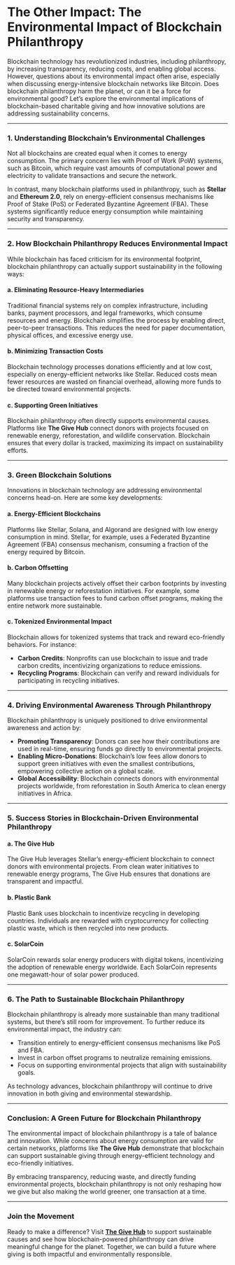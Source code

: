 # The Other Impact: The Environmental Impact of Blockchain Philanthropy

Blockchain technology has revolutionized industries, including philanthropy, by increasing transparency, reducing costs, and enabling global access. However, questions about its environmental impact often arise, especially when discussing energy-intensive blockchain networks like Bitcoin. Does blockchain philanthropy harm the planet, or can it be a force for environmental good? Let’s explore the environmental implications of blockchain-based charitable giving and how innovative solutions are addressing sustainability concerns.

---

### 1. **Understanding Blockchain’s Environmental Challenges**

Not all blockchains are created equal when it comes to energy consumption. The primary concern lies with Proof of Work (PoW) systems, such as Bitcoin, which require vast amounts of computational power and electricity to validate transactions and secure the network.

In contrast, many blockchain platforms used in philanthropy, such as **Stellar** and **Ethereum 2.0**, rely on energy-efficient consensus mechanisms like Proof of Stake (PoS) or Federated Byzantine Agreement (FBA). These systems significantly reduce energy consumption while maintaining security and transparency.

---

### 2. **How Blockchain Philanthropy Reduces Environmental Impact**

While blockchain has faced criticism for its environmental footprint, blockchain philanthropy can actually support sustainability in the following ways:

#### a. **Eliminating Resource-Heavy Intermediaries**
Traditional financial systems rely on complex infrastructure, including banks, payment processors, and legal frameworks, which consume resources and energy. Blockchain simplifies the process by enabling direct, peer-to-peer transactions. This reduces the need for paper documentation, physical offices, and excessive energy use.

#### b. **Minimizing Transaction Costs**
Blockchain technology processes donations efficiently and at low cost, especially on energy-efficient networks like Stellar. Reduced costs mean fewer resources are wasted on financial overhead, allowing more funds to be directed toward environmental projects.

#### c. **Supporting Green Initiatives**
Blockchain philanthropy often directly supports environmental causes. Platforms like **The Give Hub** connect donors with projects focused on renewable energy, reforestation, and wildlife conservation. Blockchain ensures that every dollar is tracked, maximizing its impact on sustainability efforts.

---

### 3. **Green Blockchain Solutions**

Innovations in blockchain technology are addressing environmental concerns head-on. Here are some key developments:

#### a. **Energy-Efficient Blockchains**
Platforms like Stellar, Solana, and Algorand are designed with low energy consumption in mind. Stellar, for example, uses a Federated Byzantine Agreement (FBA) consensus mechanism, consuming a fraction of the energy required by Bitcoin.

#### b. **Carbon Offsetting**
Many blockchain projects actively offset their carbon footprints by investing in renewable energy or reforestation initiatives. For example, some platforms use transaction fees to fund carbon offset programs, making the entire network more sustainable.

#### c. **Tokenized Environmental Impact**
Blockchain allows for tokenized systems that track and reward eco-friendly behaviors. For instance:
- **Carbon Credits**: Nonprofits can use blockchain to issue and trade carbon credits, incentivizing organizations to reduce emissions.
- **Recycling Programs**: Blockchain can verify and reward individuals for participating in recycling initiatives.

---

### 4. **Driving Environmental Awareness Through Philanthropy**

Blockchain philanthropy is uniquely positioned to drive environmental awareness and action by:
- **Promoting Transparency**: Donors can see how their contributions are used in real-time, ensuring funds go directly to environmental projects.
- **Enabling Micro-Donations**: Blockchain’s low fees allow donors to support green initiatives with even the smallest contributions, empowering collective action on a global scale.
- **Global Accessibility**: Blockchain connects donors with environmental projects worldwide, from reforestation in South America to clean energy initiatives in Africa.

---

### 5. **Success Stories in Blockchain-Driven Environmental Philanthropy**

#### a. **The Give Hub**
The Give Hub leverages Stellar’s energy-efficient blockchain to connect donors with environmental projects. From clean water initiatives to renewable energy programs, The Give Hub ensures that donations are transparent and impactful.

#### b. **Plastic Bank**
Plastic Bank uses blockchain to incentivize recycling in developing countries. Individuals are rewarded with cryptocurrency for collecting plastic waste, which is then recycled into new products.

#### c. **SolarCoin**
SolarCoin rewards solar energy producers with digital tokens, incentivizing the adoption of renewable energy worldwide. Each SolarCoin represents one megawatt-hour of solar power produced.

---

### 6. **The Path to Sustainable Blockchain Philanthropy**

Blockchain philanthropy is already more sustainable than many traditional systems, but there’s still room for improvement. To further reduce its environmental impact, the industry can:
- Transition entirely to energy-efficient consensus mechanisms like PoS and FBA.
- Invest in carbon offset programs to neutralize remaining emissions.
- Focus on supporting environmental projects that align with sustainability goals.

As technology advances, blockchain philanthropy will continue to drive innovation in both giving and environmental stewardship.

---

### Conclusion: A Green Future for Blockchain Philanthropy

The environmental impact of blockchain philanthropy is a tale of balance and innovation. While concerns about energy consumption are valid for certain networks, platforms like **The Give Hub** demonstrate that blockchain can support sustainable giving through energy-efficient technology and eco-friendly initiatives.

By embracing transparency, reducing waste, and directly funding environmental projects, blockchain philanthropy is not only reshaping how we give but also making the world greener, one transaction at a time.

---

### Join the Movement

Ready to make a difference? Visit **[The Give Hub](https://thegivehub.com)** to support sustainable causes and see how blockchain-powered philanthropy can drive meaningful change for the planet. Together, we can build a future where giving is both impactful and environmentally responsible.
